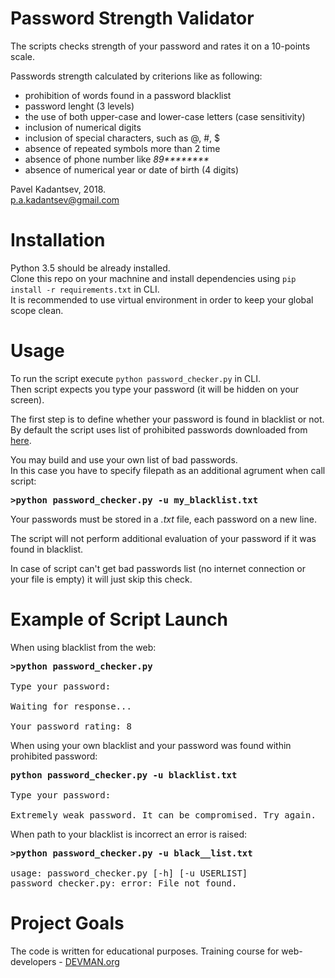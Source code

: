 # Password Strength Validator

The scripts checks strength of your password and rates it on a 10-points scale.

Passwords strength calculated by criterions like as following:
- prohibition of words found in a password blacklist
- password lenght (3 levels)
- the use of both upper-case and lower-case letters (case sensitivity)
- inclusion of numerical digits
- inclusion of special characters, such as @, #, $
- absence of repeated symbols more than 2 time
- absence of phone number like <i>89********</i>
- absence of numerical year or date of birth (4 digits)


Pavel Kadantsev, 2018. <br/>
p.a.kadantsev@gmail.com


# Installation

Python 3.5 should be already installed. <br />
Clone this repo on your machnine and install dependencies using ```pip install -r requirements.txt``` in CLI. <br />
It is recommended to use virtual environment in order to keep your global scope clean.


# Usage

To run the script execute ```python password_checker.py``` in CLI. <br />
Then script expects you type your password (it will be hidden on your screen).

The first step is to define whether your password is found in blacklist or not.
By default the script uses list of prohibited passwords downloaded from [here](https://raw.githubusercontent.com/skyzyx/bad-passwords/master/raw-mutated.txt).

You may build and use your own list of bad passwords.</br> 
In this case you have to specify filepath as an additional agrument when call script:

<pre>
<b>>python password_checker.py -u my_blacklist.txt</b>
</pre>

Your passwords must be stored in a <i>.txt</i> file, each password on a new line.

The script will not perform additional evaluation of your password if it was found in blacklist.


In case of script can't get bad passwords list (no internet connection or your file is empty) it will just skip this check.

# Example of Script Launch

When using blacklist from the web:

<pre>
<b>>python password_checker.py</b>

Type your password:

Waiting for response...

Your password rating: 8
</pre>


When using your own blacklist and your password was found within prohibited password:
<pre>
<b>python password_checker.py -u blacklist.txt</b>

Type your password:

Extremely weak password. It can be compromised. Try again.
</pre>


When path to your blacklist is incorrect an error is raised:

<pre>
<b>>python password_checker.py -u black__list.txt</b>

usage: password_checker.py [-h] [-u USERLIST]
password_checker.py: error: File not found.
</pre>


# Project Goals

The code is written for educational purposes. Training course for web-developers - [DEVMAN.org](https://devman.org)
    
